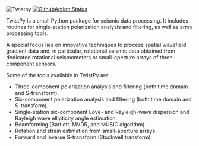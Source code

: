 ![Twistpy](https://github.com/solldavid/TwistPy/blob/main/docs/source/_static/logo_adobe_title.svg)
[![GithubAction Status](https://github.com/solldavid/twistpy/actions/workflows/build.yaml/badge.svg)](https://github.com/solldavid/twistpy/actions/workflows/build.yaml)


TwistPy is a small Python package for seismic data processing. It includes routines for single-station polarization
analysis and filtering, as well as array processing tools.

A special focus lies on innovative techniques to process spatial wavefield gradient data and, in particular, rotational
seismic data obtained from dedicated rotational seismometers or small-aperture arrays of three-component sensors.

Some of the tools available in TwistPy are:

- Three-component polarization analysis and filtering (both time domain and S-transform).
- Six-component polarization analysis and filtering (both time domain and S-transform).
- Single-station six-component Love- and Rayleigh-wave dispersion and Rayleigh wave ellipticity angle estimation.
- Beamforming (Bartlett, MVDR, and MUSIC algorithm).
- Rotation and strain estimation from small-aperture arrays.
- Forward and inverse S-transform (Stockwell transform).
